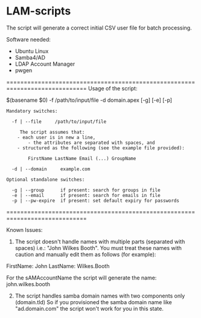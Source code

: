 # LAM-scripts
The script will generate a correct initial CSV user file for batch processing.

Software needed:
- Ubuntu Linux
- Samba4/AD
- LDAP Account Manager
- pwgen

=============================================================================
Usage of the script:

  $(basename $0) -f /path/to/input/file -d domain.apex [-g] [-e] [-p]

	Mandatory switches:

	  -f | --file     /path/to/input/file

	     The script assumes that:
		- each user is in new a line,
        	- the attributes are separated with spaces, and
		- structured as the following (see the example file provided):
		
		    FirstName LastName Email (...) GroupName

	  -d | --domain     example.com

	Optional standalone switches:

	  -g | --group      if present: search for groups in file
	  -e | --email 	    if present: search for emails in file
	  -p | --pw-expire  if present: set default expiry for passwords

=============================================================================

Known Issues:

1. The script doesn't handle names with multiple parts (separated with spaces) i.e.: "John Wilkes Booth". You must treat these names with caution and manually edit them as follows (for example): 

FirstName: John 
LastName: Wilkes.Booth

For the sAMAccountName the script will generate the name: john.wilkes.booth

2. The script handles samba domain names with two components only (domain.tld)
So if you provisioned the samba domain name like "ad.domain.com" the script won't work for you in this state.

